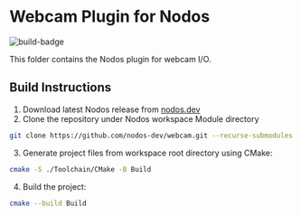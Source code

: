 # Webcam Plugin for Nodos

![build-badge](https://github.com/nodos-dev/webcam/actions/workflows/release.yml/badge.svg)

This folder contains the Nodos plugin for webcam I/O.

## Build Instructions
1. Download latest Nodos release from [nodos.dev](https://nodos.dev)
2. Clone the repository under Nodos workspace Module directory
```bash
git clone https://github.com/nodos-dev/webcam.git --recurse-submodules Module/webcam
```
3. Generate project files from workspace root directory using CMake:
```bash
cmake -S ./Toolchain/CMake -B Build
```
4. Build the project:
```bash
cmake --build Build
```

